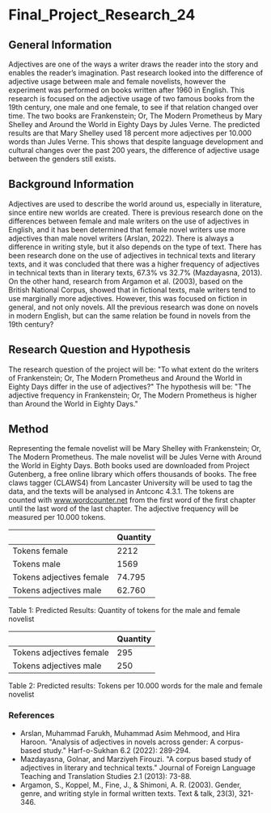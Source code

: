 # Final_Project_Research_24

## General Information
Adjectives are one of the ways a writer draws the reader into the story and enables the reader’s imagination. Past research looked into the difference of adjective usage between male and female novelists, however the experiment was performed on books written after 1960 in English. This research is focused on the adjective usage of two famous books from the 19th century, one male and one female, to see if that relation changed over time. The two books are Frankenstein; Or, The Modern Prometheus by Mary Shelley and Around the World in Eighty Days by Jules Verne. The predicted results are that Mary Shelley used 18 percent more adjectives per 10.000 words than Jules Verne. This shows that despite language development and cultural changes over the past 200 years, the difference of adjective usage between the genders still exists. 

## Background Information
Adjectives are used to describe the world around us, especially in literature, since entire new worlds are created. There is previous research done on the differences between female and male writers on the use of adjectives in English,
and it has been determined that female novel writers use more adjectives than male novel writers (Arslan, 2022). There is always a difference in writing style, but it also depends on the type of text. There has been research done on the use of adjectives 
in technical texts and literary texts, and it was concluded that there was a higher frequency of adjectives in technical texts than in literary texts, 67.3% vs 32.7% (Mazdayasna, 2013). On the other hand, research from Argamon et al. (2003), based on the British National Corpus, showed that in fictional texts, male writers tend to use marginally more adjectives. However, this was focused on fiction in general, and not only novels. All the previous research was done on novels in modern English, but can the same relation be found in novels from the 19th century? 


## Research Question and Hypothesis

The research question of the project will be: "To what extent do the writers of Frankenstein; Or, The Modern Prometheus and Around the World in Eighty Days differ in the use of adjectives?"
The hypothesis will be: "The adjective frequency in Frankenstein; Or, The Modern Prometheus is higher than Around the World in Eighty Days."
 

## Method
Representing the female novelist will be Mary Shelley with Frankenstein; Or, The Modern Prometheus. The male novelist will be Jules Verne with Around the World in Eighty Days. Both books used are downloaded from Project Gutenberg, a free online library which offers thousands of books. The free claws tagger (CLAWS4) from Lancaster University will be used to tag the data, and the texts will be analysed in Antconc 4.3.1. The tokens are counted with www.wordcounter.net from the first word of the first chapter until the last word of the last chapter. The adjective frequency will be measured per 10.000 tokens. 

|  | Quantity|
| --- | ---|
|Tokens female | 2212 |
|Tokens male | 1569 |
|Tokens adjectives female | 74.795|
|Tokens adjectives male | 62.760 |

Table 1: Predicted Results: Quantity of tokens for the male and female novelist

|  | Quantity |
| --- | --- |
|Tokens adjectives female | 295 |
|Tokens adjectives male | 250 |

Table 2: Predicted results: Tokens per 10.000 words for the male and female novelist

### References
- Arslan, Muhammad Farukh, Muhammad Asim Mehmood, and Hira Haroon. "Analysis of adjectives in novels across gender: A corpus-based study." Harf-o-Sukhan 6.2 (2022): 289-294.
- Mazdayasna, Golnar, and Marziyeh Firouzi. "A corpus based study of adjectives in literary and technical texts." Journal of Foreign Language Teaching and Translation Studies 2.1 (2013): 73-88.
- Argamon, S., Koppel, M., Fine, J., & Shimoni, A. R. (2003). Gender, genre, and writing style in formal written texts. Text & talk, 23(3), 321-346.
